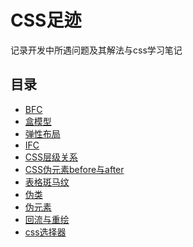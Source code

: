 # CSS足迹

记录开发中所遇问题及其解法与css学习笔记

## 目录
* [BFC](./bfc.md)
* [盒模型](./box.md)
* [弹性布局](./flex.md)
* [IFC](./ifc.md)
* [CSS层级关系](./level.md)
* [CSS伪元素before与after](./p1.md)
* [表格斑马纹](./p2.md)
* [伪类](./pseudo-class.md)
* [伪元素](./pseudo-element.md)
* [回流与重绘](./reflow.md)
* [css选择器](./selectors.md)

<tongji/>